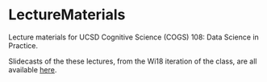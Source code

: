 # LectureMaterials

Lecture materials for UCSD Cognitive Science (COGS) 108: Data Science in Practice.

Slidecasts of the these lectures, from the Wi18 iteration of the class, are all available [here](https://podcast.ucsd.edu/podcasts/default.aspx?PodcastId=4473).
